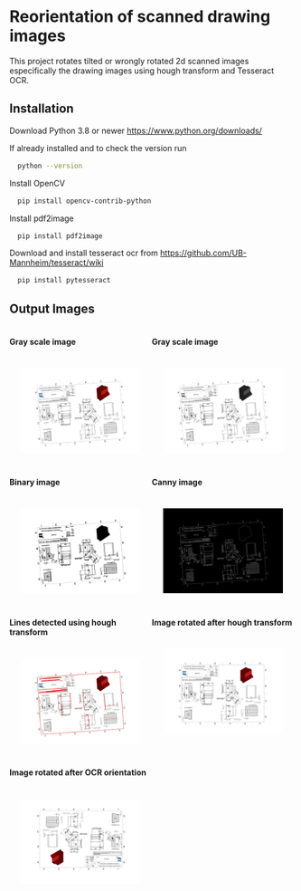 
# Reorientation of scanned drawing images

This project rotates tilted or wrongly rotated 2d scanned images especifically the drawing images using hough transform and Tesseract OCR.


## Installation

Download Python 3.8 or newer 
https://www.python.org/downloads/

If already installed and to check the version run

```bash
  python --version
```
Install OpenCV
```bash
  pip install opencv-contrib-python
```
Install pdf2image
```bash
  pip install pdf2image
```

Download and install tesseract ocr from https://github.com/UB-Mannheim/tesseract/wiki
```bash
  pip install pytesseract
```

## Output Images

<div class="container" style="display: flex; flex-wrap: wrap;">
    <div class="image" style="width: 50%;">
        <h4>Gray scale image</h4>
            <img style="width: calc(100% - (20px * 2));
        margin: 20px;" src="https://github.com/guruadp/reorientation-of-scanned-drawing-images/blob/main/sample.jpg?raw=true" />
    </div>
    <div class="image" style="width: 50%;">
        <h4>Gray scale image</h4>
            <img style="width: calc(100% - (20px * 2));
        margin: 20px;" src="https://github.com/guruadp/reorientation-of-scanned-drawing-images/blob/main/output/gray.jpg?raw=true" />
    </div>
    <div class="image" style="width: 50%;">
        <h4>Binary image</h4>
            <img style="width: calc(100% - (20px * 2));
        margin: 20px;" src="https://github.com/guruadp/reorientation-of-scanned-drawing-images/blob/main/output/binary.jpg?raw=true" />
    </div>
    <div class="image" style="width: 50%;">
        <h4>Canny image</h4>
            <img style="width: calc(100% - (20px * 2));
        margin: 20px;" src="https://github.com/guruadp/reorientation-of-scanned-drawing-images/blob/main/output/canny.jpg?raw=true" />
    </div>
    <div class="image" style="width: 50%;">
        <h4>Lines detected using hough transform</h4>
            <img style="width: calc(100% - (20px * 2));
        margin: 20px;" src="https://github.com/guruadp/reorientation-of-scanned-drawing-images/blob/main/output/hough.jpg?raw=true" />
    </div>
    <div class="image" style="width: 50%;">
        <h4>Image rotated after hough transform</h4>
            <img style="width: calc(100% - (20px * 2));
        margin: 20px;" src="https://github.com/guruadp/reorientation-of-scanned-drawing-images/blob/main/output/sample_hough_rotated.jpg?raw=true" />
    </div>
    <div class="image" style="width: 50%;">
        <h4>Image rotated after OCR orientation</h4>
            <img style="width: calc(100% - (20px * 2));
        margin: 20px;" src="https://github.com/guruadp/reorientation-of-scanned-drawing-images/blob/main/output/sample_ocr_rotated.jpg?raw=true" />
    </div>
</div>
